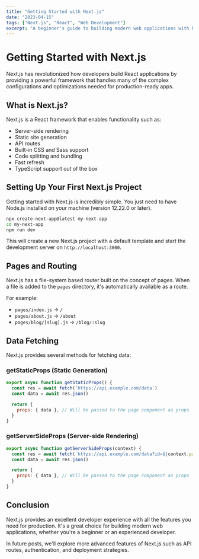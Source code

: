 ```yaml
---
title: "Getting Started with Next.js"
date: "2023-04-15"
tags: ["Next.js", "React", "Web Development"]
excerpt: "A beginner's guide to building modern web applications with Next.js"
---
```


# Getting Started with Next.js

Next.js has revolutionized how developers build React applications by providing a powerful framework that handles many of the complex configurations and optimizations needed for production-ready apps.

## What is Next.js?

Next.js is a React framework that enables functionality such as:

- Server-side rendering
- Static site generation
- API routes
- Built-in CSS and Sass support
- Code splitting and bundling
- Fast refresh
- TypeScript support out of the box

## Setting Up Your First Next.js Project

Getting started with Next.js is incredibly simple. You just need to have Node.js installed on your machine (version 12.22.0 or later).

```bash
npx create-next-app@latest my-next-app
cd my-next-app
npm run dev
```

This will create a new Next.js project with a default template and start the development server on `http://localhost:3000`.

## Pages and Routing

Next.js has a file-system based router built on the concept of pages. When a file is added to the `pages` directory, it's automatically available as a route.

For example:
- `pages/index.js` → `/`
- `pages/about.js` → `/about`
- `pages/blog/[slug].js` → `/blog/:slug`

## Data Fetching

Next.js provides several methods for fetching data:

### getStaticProps (Static Generation)

```javascript
export async function getStaticProps() {
  const res = await fetch('https://api.example.com/data')
  const data = await res.json()

  return {
    props: { data }, // Will be passed to the page component as props
  }
}
```

### getServerSideProps (Server-side Rendering)

```javascript
export async function getServerSideProps(context) {
  const res = await fetch(`https://api.example.com/data?id=${context.params.id}`)
  const data = await res.json()

  return {
    props: { data }, // Will be passed to the page component as props
  }
}
```

## Conclusion

Next.js provides an excellent developer experience with all the features you need for production. It's a great choice for building modern web applications, whether you're a beginner or an experienced developer.

In future posts, we'll explore more advanced features of Next.js such as API routes, authentication, and deployment strategies.
